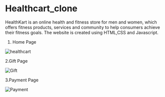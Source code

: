 # Healthcart_clone
HealthKart is an online health and fitness store for men and women, which offers fitness products, services and community to help consumers achieve their fitness goals. The website is created using HTML,CSS and Javascript.
1. Home Page

![healthcart](https://user-images.githubusercontent.com/93377385/160082973-c90cb200-f3e0-43cb-9546-b9a67f9bbdda.png)

2.Gift Page

![Gift](https://user-images.githubusercontent.com/93377385/160084443-2f24e22a-b129-4c71-b750-f3a5c46a2c7e.png)

3.Payment Page

![Payment](https://user-images.githubusercontent.com/93377385/160084630-62ab311d-78d8-4234-b12d-6dea7f458c86.png)




